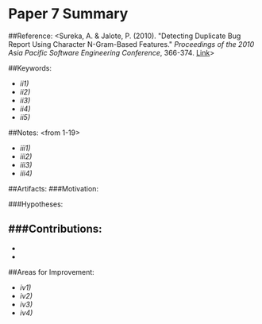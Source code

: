 # Paper 7 Summary

##Reference:
<Sureka, A. & Jalote, P. (2010). "Detecting Duplicate Bug Report Using Character N-Gram-Based Features." *Proceedings of the 2010 Asia Pacific Software Engineering Conference*, 366-374. [Link](http://ieeexplore.ieee.org/xpls/abs_all.jsp?arnumber=5693213&tag=1)>

##Keywords:
- *ii1)* 
- *ii2)* 
- *ii3)* 
- *ii4)* 
- *ii5)* 

##Notes: <from 1-19>
- *iii1)* 
- *iii2)* 
- *iii3)* 
- *iii4)* 

##Artifacts:
###Motivation: 

###Hypotheses: 

###Contributions: 
- 
- 
- 

##Areas for Improvement:
- *iv1)* 
- *iv2)* 
- *iv3)* 
- *iv4)* 
